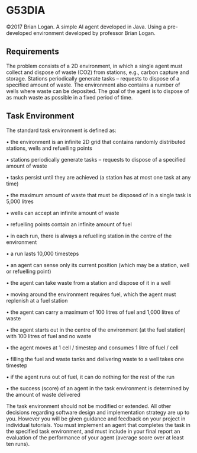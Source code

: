 # G53DIA
©2017 Brian Logan. A simple AI agent developed in Java. Using a pre-developed environment developed by professor Brian Logan.

## Requirements
The problem consists of a 2D environment, in which a single agent must collect and dispose of waste (CO2) from stations, e.g., carbon capture and storage. Stations periodically generate tasks – requests to dispose of a specified amount of waste. The environment also contains a number of wells where waste can be deposited. The goal of the agent is to dispose of as much waste as possible in a fixed period of time.

## Task Environment
The standard task environment is defined as:

• the environment is an infinite 2D grid that contains randomly distributed stations, wells and refuelling points

• stations periodically generate tasks – requests to dispose of a specified amount of waste

• tasks persist until they are achieved (a station has at most one task at any time)

• the maximum amount of waste that must be disposed of in a single task is 5,000 litres

• wells can accept an infinite amount of waste

• refuelling points contain an infinite amount of fuel

• in each run, there is always a refuelling station in the centre of the environment

• a run lasts 10,000 timesteps

• an agent can sense only its current position (which may be a station, well or refuelling point)

• the agent can take waste from a station and dispose of it in a well

• moving around the environment requires fuel, which the agent must replenish at a fuel station

• the agent can carry a maximum of 100 litres of fuel and 1,000 litres of waste

• the agent starts out in the centre of the environment (at the fuel station) with 100 litres of fuel and no waste

• the agent moves at 1 cell / timestep and consumes 1 litre of fuel / cell

• filling the fuel and waste tanks and delivering waste to a well takes one timestep

• if the agent runs out of fuel, it can do nothing for the rest of the run

• the success (score) of an agent in the task environment is determined by the amount of waste delivered

The task environment should not be modified or extended. All other decisions regarding software design and implementation strategy are up to you. However you will be given guidance and feedback on your project in individual tutorials. You must implement an agent that completes the task in the specified task environment, and must include in your final report an evaluation of the performance of your agent (average score over at least ten runs).

